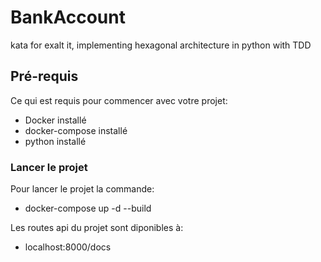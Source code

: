# BankAccount
kata for exalt it, implementing hexagonal architecture in python with TDD


## Pré-requis

Ce qui est requis pour commencer avec votre projet:

- Docker installé
- docker-compose installé
- python installé

### Lancer le projet

Pour lancer le projet la commande:

- docker-compose up -d --build

Les routes api du projet  sont diponibles à: 
- localhost:8000/docs

